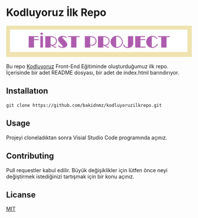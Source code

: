 # Kodluyoruz İlk Repo
![](firstproject.jpg)

Bu repo [Kodluyoruz](https://www.kodluyoruz.org/) Front-End Eğitiminde oluşturduğumuz ilk repo. İçerisinde bir adet README dosyası, bir adet de index.html barındırıyor.
## Installatıon
```
git clone https://github.com/bakidnmz/kodluyoruzilkrepo.git
```
## Usage
Projeyi cloneladıktan sonra Visial Studio Code programında açınız.
## Contributing
Pull requestler kabul edilir. Büyük değişiklikler için lütfen önce neyi değiştirmek istediğinizi tartışmak için bir konu açınız.
## Licanse
[MIT](https://choosealicense.com/licenses/mit/)
